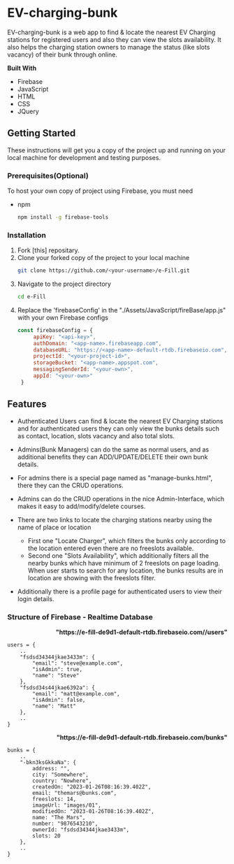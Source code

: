 # EV-charging-bunk



EV-charging-bunk is a web app to find & locate the nearest EV Charging stations for registered users and also they can view the slots availability. It also helps the charging station owners to manage the status (like slots vacancy) of their bunk through online.

**Built With**

* Firebase
* JavaScript
* HTML
* CSS
* JQuery

## Getting Started

These instructions will get you a copy of the project up and running on your local machine for development and testing purposes.

### Prerequisites(Optional)

To host your own copy of project using Firebase, you must need
* npm
  ```sh
  npm install -g firebase-tools
  ```

### Installation

1. Fork [this] repositary.
2. Clone your forked copy of the project to your local machine
   ```sh
   git clone https://github.com/<your-username>/e-Fill.git
   ```
3. Navigate to the project directory
   ```sh
   cd e-Fill
   ```
5. Replace the 'firebaseConfig' in the "./Assets/JavaScript/fireBase/app.js" with your own Firebase configs
   ```js
   const firebaseConfig = {
        apiKey: "<api-key>",
        authDomain: "<app-name>.firebaseapp.com",
        databaseURL: "https://<app-name>-default-rtdb.firebaseio.com",
        projectId: "<your-project-id>",
        storageBucket: "<app-name>.appspot.com",
        messagingSenderId: "<your-own>",
        appId: "<your-own>"
    }
   ```

## Features

- Authenticated Users can find & locate the nearest EV Charging stations and for authenticated users they can only view the bunks details such as contact, location, slots vacancy and also total slots.

- Admins(Bunk Managers) can do the same as normal users, and as additional benefits they can ADD/UPDATE/DELETE their own bunk details.

- For admins there is a special page named as "manage-bunks.html", there they can the CRUD operations.

- Admins can do the CRUD operations in the nice Admin-Interface, which makes it easy to add/modify/delete courses.

- There are two links to locate the charging stations nearby using the name of place or location

    - First one "Locate Charger", which filters the bunks only according to the location entered even there are no freeslots available.
    - Second one "Slots Availability", which additionally filters all the nearby bunks which have minimum of 2 freeslots on page loading. When user starts to search for any location, the bunks results are in location are showing with the freeslots filter. 

- Additionally there is a profile page for authenticated users to view their login details.


### Structure of Firebase - Realtime Database

<p align="right"><b>"https://e-fill-de9d1-default-rtdb.firebaseio.com//users"</b><p>

    users = {
        ..
        "fsdsd34344jkae3433m": {
            "email": "steve@example.com",
            "isAdmin": true,
            "name": "Steve"
        },
        "fsdsd34s44jkae6392a": {
            "email": "matt@example.com",
            "isAdmin": false,
            "name": "Matt"
        },
        ..
    }

<p align="right"><b>"https://e-fill-de9d1-default-rtdb.firebaseio.com/bunks"</b><p>
  
    
    bunks = {
        ..
        "-bkn3ksGkkaNa": {
            address: "",
            city: "Somewhere",
            country: "Nowhere",
            createdOn: "2023-01-26T08:16:39.402Z",
            email: "themars@bunks.com",
            freeslots: 14,
            imageUrl: "images/01",
            modifiedOn: "2023-01-26T08:16:39.402Z",
            name: "The Mars",
            number: "9876543210",
            ownerId: "fsdsd34344jkae3433m",
            slots: 20
        },
        ..
    }
